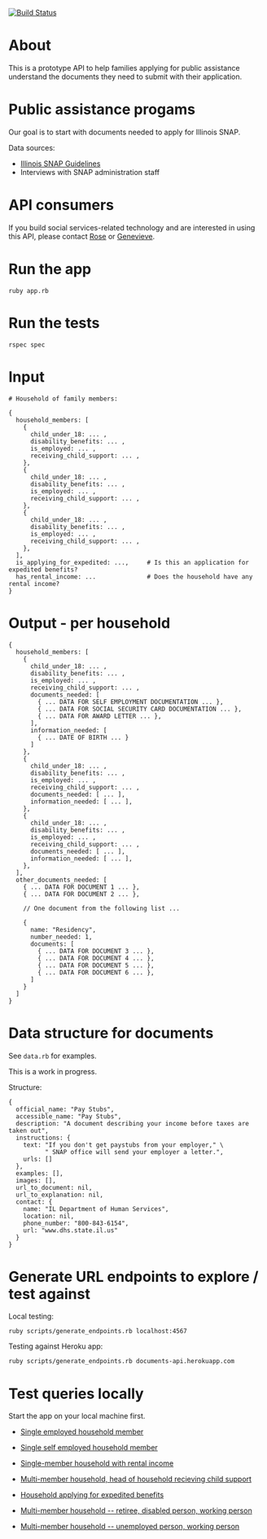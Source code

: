 [![Build Status](https://travis-ci.org/mRelief/documents_api.svg)](https://travis-ci.org/mRelief/documents_api)

# About

This is a prototype API to help families applying for public assistance understand the documents they need to submit with their application.

# Public assistance progams

Our goal is to start with documents needed to apply for Illinois SNAP.

Data sources:

+ [Illinois SNAP Guidelines](http://www.dhs.state.il.us/OneNetLibrary/27897/documents/Brochures/124D.pdf)
+ Interviews with SNAP administration staff

# API consumers

If you build social services-related technology and are interested in using this API, please contact [Rose](mailto:rose@mrelief.com) or [Genevieve](mailto:genevieve@mrelief.com).

# Run the app

```
ruby app.rb
```

# Run the tests

```
rspec spec
```

# Input

```
# Household of family members:

{
  household_members: [
    {
      child_under_18: ... ,
      disability_benefits: ... ,
      is_employed: ... ,
      receiving_child_support: ... ,
    },
    {
      child_under_18: ... ,
      disability_benefits: ... ,
      is_employed: ... ,
      receiving_child_support: ... ,
    },
    {
      child_under_18: ... ,
      disability_benefits: ... ,
      is_employed: ... ,
      receiving_child_support: ... ,
    },
  ],
  is_applying_for_expedited: ...,     # Is this an application for expedited benefits?
  has_rental_income: ...              # Does the household have any rental income?
}
```


# Output - per household

```
{
  household_members: [
    {
      child_under_18: ... ,
      disability_benefits: ... ,
      is_employed: ... ,
      receiving_child_support: ... ,
      documents_needed: [
        { ... DATA FOR SELF EMPLOYMENT DOCUMENTATION ... },
        { ... DATA FOR SOCIAL SECURITY CARD DOCUMENTATION ... },
        { ... DATA FOR AWARD LETTER ... },
      ],
      information_needed: [
        { ... DATE OF BIRTH ... }
      ]
    },
    {
      child_under_18: ... ,
      disability_benefits: ... ,
      is_employed: ... ,
      receiving_child_support: ... ,
      documents_needed: [ ... ],
      information_needed: [ ... ],
    },
    {
      child_under_18: ... ,
      disability_benefits: ... ,
      is_employed: ... ,
      receiving_child_support: ... ,
      documents_needed: [ ... ],
      information_needed: [ ... ],
    },
  ],
  other_documents_needed: [
    { ... DATA FOR DOCUMENT 1 ... },
    { ... DATA FOR DOCUMENT 2 ... },

    // One document from the following list ...

    {
      name: "Residency",
      number_needed: 1,
      documents: [
        { ... DATA FOR DOCUMENT 3 ... },
        { ... DATA FOR DOCUMENT 4 ... },
        { ... DATA FOR DOCUMENT 5 ... },
        { ... DATA FOR DOCUMENT 6 ... },
      ]
    }
  ]
}
```

# Data structure for documents

See `data.rb` for examples.

This is a work in progress.

Structure:

```
{
  official_name: "Pay Stubs",
  accessible_name: "Pay Stubs",
  description: "A document describing your income before taxes are taken out",
  instructions: {
    text: "If you don't get paystubs from your employer," \
          " SNAP office will send your employer a letter.",
    urls: []
  },
  examples: [],
  images: [],
  url_to_document: nil,
  url_to_explanation: nil,
  contact: {
    name: "IL Department of Human Services",
    location: nil,
    phone_number: "800-843-6154",
    url: "www.dhs.state.il.us"
  }
}
```

# Generate URL endpoints to explore / test against

Local testing:

```
ruby scripts/generate_endpoints.rb localhost:4567
```

Testing against Heroku app:

```
ruby scripts/generate_endpoints.rb documents-api.herokuapp.com
```

# Test queries locally

Start the app on your local machine first.

+ [Single employed household member](http://localhost:4567/api/%7B%22household_members%22:[%7B%22child_under_18%22:%22false%22,%22disability_benefits%22:%22false%22,%22is_employee%22:%22true%22,%22self_employed%22:%22false%22,%22receiving_child_support%22:%22false%22,%22is_retired%22:%22false%22,%22receiving_unemployment_benefits%22:%22false%22%7D],%22is_applying_for_expedited%22:%22false%22%7D)

+ [Single self employed household member](http://localhost:4567/api/%7B%22household_members%22:[%7B%22child_under_18%22:%22false%22,%22disability_benefits%22:%22false%22,%22is_employee%22:%22false%22,%22self_employed%22:%22true%22,%22receiving_child_support%22:%22false%22,%22is_retired%22:%22false%22,%22receiving_unemployment_benefits%22:%22false%22%7D],%22is_applying_for_expedited%22:%22false%22%7D)

+ [Single-member household with rental income](http://localhost:4567/api/%7B%22household_members%22:[%7B%22child_under_18%22:%22false%22,%22disability_benefits%22:%22false%22,%22is_employee%22:%22false%22,%22self_employed%22:%22true%22,%22receiving_child_support%22:%22false%22,%22is_retired%22:%22false%22,%22receiving_unemployment_benefits%22:%22false%22%7D],%22is_applying_for_expedited%22:%22false%22,%22has_rental_income%22:%22true%22%7D)

+ [Multi-member household, head of household recieving child support](http://localhost:4567/api/%7B%22household_members%22:[%7B%22child_under_18%22:%22false%22,%22disability_benefits%22:%22false%22,%22is_employee%22:%22true%22,%22self_employed%22:%22false%22,%22receiving_child_support%22:%22true%22,%22is_retired%22:%22false%22,%22receiving_unemployment_benefits%22:%22false%22%7D,%7B%22child_under_18%22:%22true%22,%22disability_benefits%22:%22false%22,%22is_employee%22:%22false%22,%22self_employed%22:%22false%22,%22receiving_child_support%22:%22false%22,%22is_retired%22:%22false%22,%22receiving_unemployment_benefits%22:%22false%22%7D,%7B%22child_under_18%22:%22true%22,%22disability_benefits%22:%22false%22,%22is_employee%22:%22false%22,%22self_employed%22:%22false%22,%22receiving_child_support%22:%22false%22,%22is_retired%22:%22false%22,%22receiving_unemployment_benefits%22:%22false%22%7D],%22is_applying_for_expedited%22:%22false%22%7D)

+ [Household applying for expedited benefits](http://localhost:4567/api/%7B%22household_members%22:[%7B%22child_under_18%22:%22false%22,%22disability_benefits%22:%22false%22,%22is_employee%22:%22false%22,%22self_employed%22:%22true%22,%22receiving_child_support%22:%22false%22,%22is_retired%22:%22false%22,%22receiving_unemployment_benefits%22:%22false%22%7D],%22is_applying_for_expedited%22:%22true%22%7D)

+ [Multi-member household -- retiree, disabled person, working person](http://localhost:4567/api/%7B%22household_members%22:[%7B%22child_under_18%22:%22false%22,%22disability_benefits%22:%22false%22,%22is_employee%22:%22false%22,%22self_employed%22:%22false%22,%22receiving_child_support%22:%22false%22,%22is_retired%22:%22true%22,%22receiving_unemployment_benefits%22:%22false%22%7D,%7B%22child_under_18%22:%22false%22,%22disability_benefits%22:%22true%22,%22is_employee%22:%22false%22,%22self_employed%22:%22false%22,%22receiving_child_support%22:%22false%22,%22is_retired%22:%22false%22,%22receiving_unemployment_benefits%22:%22false%22%7D,%7B%22child_under_18%22:%22false%22,%22disability_benefits%22:%22false%22,%22is_employee%22:%22true%22,%22self_employed%22:%22false%22,%22receiving_child_support%22:%22false%22,%22is_retired%22:%22false%22,%22receiving_unemployment_benefits%22:%22false%22%7D],%22is_applying_for_expedited%22:%22false%22%7D)

+ [Multi-member household -- unemployed person, working person](http://localhost:4567/api/%7B%22household_members%22:[%7B%22child_under_18%22:%22false%22,%22disability_benefits%22:%22false%22,%22is_employee%22:%22false%22,%22self_employed%22:%22false%22,%22receiving_child_support%22:%22false%22,%22is_retired%22:%22false%22,%22receiving_unemployment_benefits%22:%22true%22%7D,%7B%22child_under_18%22:%22false%22,%22disability_benefits%22:%22false%22,%22is_employee%22:%22true%22,%22self_employed%22:%22false%22,%22receiving_child_support%22:%22false%22,%22is_retired%22:%22false%22,%22receiving_unemployment_benefits%22:%22false%22%7D],%22is_applying_for_expedited%22:%22false%22%7D)
